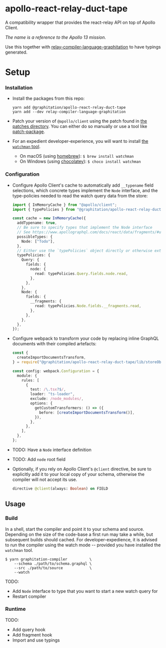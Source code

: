 # apollo-react-relay-duct-tape

A compatibility wrapper that provides the react-relay API on top of Apollo Client.

_The name is a reference to the Apollo 13 mission._

Use this together with [relay-compiler-language-graphitation](../relay-compiler-language-graphitation) to have typings generated.

# Setup

### Installation

- Install the packages from this repo:

  ```
  yarn add @graphitation/apollo-react-relay-duct-tape
  yarn add --dev relay-compiler-language-graphitation
  ```

- Patch your version of `@apollo/client` using the patch found in [the patches directory](../../patches). You can either do so manually or use a tool like [patch-package](https://github.com/ds300/patch-package).

- For an expedient developer-experience, you will want to install [the `watchman` tool](https://facebook.github.io/watchman/).
  - On macOS (using [homebrew](https://brew.sh)): `$ brew install watchman`
  - On Windows (using [chocolatey](https://chocolatey.org)): `$ choco install watchman`

### Configuration

- Configure Apollo Client's cache to automatically add `__typename` field selections, which concrete types implement the `Node` interface, and the type-policies needed to read the watch query data from the store:

  ```ts
  import { InMemoryCache } from "@apollo/client";
  import { typePolicies } from "@graphitation/apollo-react-relay-duct-tape";

  const cache = new InMemoryCache({
    addTypename: true,
    // Be sure to specify types that implement the Node interface
    // See https://www.apollographql.com/docs/react/data/fragments/#using-fragments-with-unions-and-interfaces
    possibleTypes: {
      Node: ["Todo"],
    },
    // Either use the `typePolicies` object directly or otherwise extend appropriately
    typePolicies: {
      Query: {
        fields: {
          node: {
            read: typePolicies.Query.fields.node.read,
          },
        },
      },
      Node: {
        fields: {
          __fragments: {
            read: typePolicies.Node.fields.__fragments.read,
          },
        },
      },
    },
  });
  ```

- Configure webpack to transform your code by replacing inline GraphQL documents with their compiled artefacts:

  ```ts
  const {
    createImportDocumentsTransform,
  } = require("@graphitation/apollo-react-relay-duct-tape/lib/storeObservation/createImportDocumentsTransform");

  const config: webpack.Configuration = {
    module: {
      rules: [
        {
          test: /\.tsx?$/,
          loader: "ts-loader",
          exclude: /node_modules/,
          options: {
            getCustomTransformers: () => ({
              before: [createImportDocumentsTransform()],
            }),
          },
        },
      ],
    },
  };
  ```

- TODO: Have a `Node` interface definition
- TODO: Add `node` root field

- Optionally, if you rely on Apollo Client's `@client` directive, be sure to explicitly add it to your local copy of your schema, otherwise the compiler will not accept its use.

  ```graphql
  directive @client(always: Boolean) on FIELD
  ```

## Usage

### Build

In a shell, start the compiler and point it to your schema and source. Depending on the size of the code-base a first run may take a while, but subsequent builds should cached. For developer-expedience, it is advised to run the compiler using the watch mode -- provided you have installed the `watchman` tool.

```
$ yarn graphitation-compiler          \
    --schema ./path/to/schema.graphql \
    --src ./path/to/source            \
    --watch
```

TODO:

- Add `Node` interface to type that you want to start a new watch query for
- Restart compiler

### Runtime

TODO:

- Add query hook
- Add fragment hook
- Import and use typings
